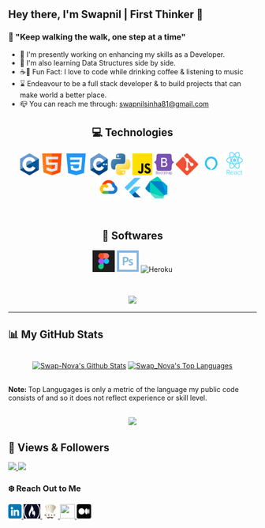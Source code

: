 ## Hey there, I'm Swapnil | First Thinker 🖖
### 🚀 "Keep walking the walk, one step at a time" 

- 🎳 I'm presently working on enhancing my skills as a Developer.
- 🧩 I'm also learning Data Structures side by side.
- ☕🎵 Fun Fact: I love to code while drinking coffee & listening to music  
- ⌛ Endeavour to be a full stack developer & to build projects that can make world a better place.
- 📪 You can reach me through: swapnilsinha81@gmail.com

<h2 align="center"> 💻 Technologies </h2>
<p align="center">
<img alt="c programming" width="38px" height="44" src="Images/C Logo.png">
<img alt="html" width="45" height="44" src="Images/html.png">
<img alt="css" width="45" height="44" src="Images/css-3.png">
<img alt="C++" width="40" height="44" src="Images/C++.png ">
<img alt="python" width="40" height="44" src="Images/python.png">
<img alt="javascript" width="40" height="44" src="Images/js.png">
<img alt="bootstrap" width="40" height="44" src="https://raw.githubusercontent.com/devicons/devicon/master/icons/bootstrap/bootstrap-plain-wordmark.svg">
<img alt="Git" width="45" height="44" src="Images/Git.png">
<img alt="Alexa" width="45" height="48" src="Images/Alexa.png">
<img alt="React JS" width="42" height="48" src="https://raw.githubusercontent.com/devicons/devicon/master/icons/react/react-original-wordmark.svg"> 
<img alt="Google Cloud" width="45" height="44" src="Images/Google Cloud.png">
<img alt="Flutter" width="45" height="44" src="Images/Flutter.png">
<img alt="Dart" width="45" height="44" src="Images/Dart.png">
</p>
<br>

<h2 align="center">📱 Softwares </h2>
<p align="center">
<img alt="Figma" width="45" height="44" src="Images/Figma.png">
<img alt="Photoshop" width="45" height="44" src="https://raw.githubusercontent.com/devicons/devicon/master/icons/photoshop/photoshop-line.svg">
<img alt="Heroku" width="45" height="44" src="https://camo.githubusercontent.com/93b32389bf746009ca2370de7fe06c3b5146f4c99d99df65994f9ced0ba41685/68747470733a2f2f7777772e766563746f726c6f676f2e7a6f6e652f6c6f676f732f676574706f73746d616e2f676574706f73746d616e2d69636f6e2e737667">
</p>
<br>

<!-- GitHub Streak -->
<p align="center">
<a href="http://github-readme-streak-stats.herokuapp.com/?user=swap-nova&theme=github-dark-blue&date_format=M%20j%5B%2C%20Y%5D">
<img src="http://github-readme-streak-stats.herokuapp.com/?user=swap-nova&theme=github-dark-blue&date_format=M%20j%5B%2C%20Y%5D"></a>
</p>

<hr>

## 📊 My GitHub Stats

<p align="center">
  <br>
<!--   GitHub Stats -->
    <a href="https://github-readme-stats.vercel.app/api?username=Swap-Nova&show_icons=true&count_private=true&theme=react&hide_border=true&bg_color=0D1117"><img alt="Swap-Nova's Github Stats" src="https://github-readme-stats.vercel.app/api?username=Swap-Nova&show_icons=true&count_private=true&theme=react&hide_border=true&bg_color=0D1117" /></a>
<!--   Top Langugages  -->
  <a href="https://github-readme-stats.vercel.app/api/top-langs/?username=Swap-Nova&langs_count=12&count_private=true&layout=compact&theme=react&hide_border=true&bg_color=0D1117"><img alt="Swap_Nova's Top Languages" src="https://github-readme-stats.vercel.app/api/top-langs/?username=Swap-Nova&langs_count=12&count_private=true&layout=compact&theme=react&hide_border=true&bg_color=0D1117" /></a>
  <br>
  </p>
<br>
<strong> Note: </strong> Top Langugages is only a metric of the language my public code consists of and so it does not reflect experience or skill level.

<br>
<br>

<!-- GitHub Activity Graph -->
<p align="center">
<a href="https://activity-graph.herokuapp.com/graph?username=Swap-Nova&theme=react-dark">
<img src="https://activity-graph.herokuapp.com/graph?username=Swap-Nova&theme=react-dark"> </a>

</p>

## 🤍 Views & Followers
<a href="https://komarev.com/ghpvc/?username=Swap-Nova&label=PROFILE+VIEWS&style=flat-square&color=red">
<img src="https://komarev.com/ghpvc/?username=Swap-Nova&label=PROFILE+VIEWS&style=flat-square&color=red"> </a>
<a href="https://img.shields.io/github/followers/Swap-Nova?label=followers&style=social">
<img src="https://img.shields.io/github/followers/Swap-Nova?label=followers&style=social"> </a>


### ❄️ Reach Out to Me</h2>
<a href="https://www.linkedin.com/in/swapnil-sinha-07392b1b7/" target="_blank" rel="noopener noreferrer" > 
<img width="27" height="29" src="Images/Linkedin Icon.png"> </a>
<a href="https://www.freecodecamp.org/supernova_81" target="_blank" rel="noopener noreferrer"> 
<img width="34" height="29" src="Images/Freecodecamp.jpg"> </a>
<a href="https://www.codechef.com/users/swapnil_81" target="_blank" rel="noopener noreferrer"> 
<img width="32" height="29" src="Images/Code Chef.png"> </a>
<a href="https://auth.geeksforgeeks.org/user/swapnilsinha81/practice/" target="_blank" rel="noopener noreferrer"> 
<img width="30" height="29" src="https://pbs.twimg.com/profile_images/1476085383469445124/1ZRVN-QB_400x400.jpg"> </a>
<a href="https://medium.com/@swapnilsinha81" target="_blank" rel="noopener noreferrer">
<img width="29" height="29" src="Images/Medium Icon.png"> </a>

